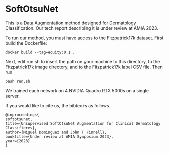 # SoftOtsuNet

This is a Data Augmentation method designed for Dermatology Classification. Our tech report describing it is under review at AMIA 2023.

To run our method, you must have access to the Fitzpatrick17k dataset. First build the Dockerfile:

    docker build --tag=equity:0.1 .
  
Next, edit run.sh to insert the path on your machine to this directory, to the Fitzpatrick17k image directory, and to the Fitzpatrick17k label CSV file. Then run

    bash run.sh
    
We trained each network on 4 NVIDIA Quadro RTX 5000s on a single server.

If you would like to cite us, the bibtex is as follows.

    @inproceedings{
    softotsunet,
    title={Unsupervised SoftOtsuNet Augmentation for Clinical Dermatology Classifieres},
    author={Miguel Dominguez and John T Finnell},
    booktitle={Under review at AMIA Symposium 2023},
    year={2023}
    }
